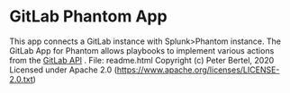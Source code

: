 
# GitLab Phantom App

This app connects a GitLab instance with Splunk>Phantom instance. The GitLab App for Phantom allows
playbooks to implement various actions from the [GitLab
API](https://docs.gitlab.com/ee/api/api_resources.html) . File: readme.html Copyright (c) Peter
Bertel, 2020 Licensed under Apache 2.0 (https://www.apache.org/licenses/LICENSE-2.0.txt)
